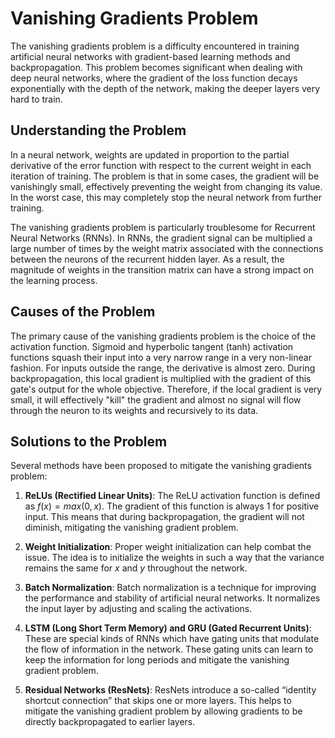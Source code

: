 # Vanishing Gradients Problem

The vanishing gradients problem is a difficulty encountered in training artificial neural networks with gradient-based learning methods and backpropagation. This problem becomes significant when dealing with deep neural networks, where the gradient of the loss function decays exponentially with the depth of the network, making the deeper layers very hard to train.

## Understanding the Problem

In a neural network, weights are updated in proportion to the partial derivative of the error function with respect to the current weight in each iteration of training. The problem is that in some cases, the gradient will be vanishingly small, effectively preventing the weight from changing its value. In the worst case, this may completely stop the neural network from further training.

The vanishing gradients problem is particularly troublesome for Recurrent Neural Networks (RNNs). In RNNs, the gradient signal can be multiplied a large number of times by the weight matrix associated with the connections between the neurons of the recurrent hidden layer. As a result, the magnitude of weights in the transition matrix can have a strong impact on the learning process.

## Causes of the Problem

The primary cause of the vanishing gradients problem is the choice of the activation function. Sigmoid and hyperbolic tangent (tanh) activation functions squash their input into a very narrow range in a very non-linear fashion. For inputs outside the range, the derivative is almost zero. During backpropagation, this local gradient is multiplied with the gradient of this gate's output for the whole objective. Therefore, if the local gradient is very small, it will effectively "kill" the gradient and almost no signal will flow through the neuron to its weights and recursively to its data.

## Solutions to the Problem

Several methods have been proposed to mitigate the vanishing gradients problem:

1. **ReLUs (Rectified Linear Units)**: The ReLU activation function is defined as $f(x) = max(0, x)$. The gradient of this function is always 1 for positive input. This means that during backpropagation, the gradient will not diminish, mitigating the vanishing gradient problem.

2. **Weight Initialization**: Proper weight initialization can help combat the issue. The idea is to initialize the weights in such a way that the variance remains the same for $x$ and $y$ throughout the network.

3. **Batch Normalization**: Batch normalization is a technique for improving the performance and stability of artificial neural networks. It normalizes the input layer by adjusting and scaling the activations.

4. **LSTM (Long Short Term Memory) and GRU (Gated Recurrent Units)**: These are special kinds of RNNs which have gating units that modulate the flow of information in the network. These gating units can learn to keep the information for long periods and mitigate the vanishing gradient problem.

5. **Residual Networks (ResNets)**: ResNets introduce a so-called “identity shortcut connection” that skips one or more layers. This helps to mitigate the vanishing gradient problem by allowing gradients to be directly backpropagated to earlier layers.
